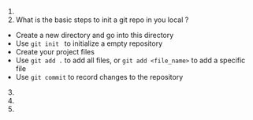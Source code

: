 1.
2. What is the basic steps to init a git repo in you local ?
  - Create a new directory and go into this directory
  - Use ```git init ``` to initialize a empty repository
  - Create your project files
  - Use ```git add .``` to add all files, or ```git add <file_name>``` to add a specific file
  - Use ```git commit``` to record changes to the repository

3.
4.
5.
